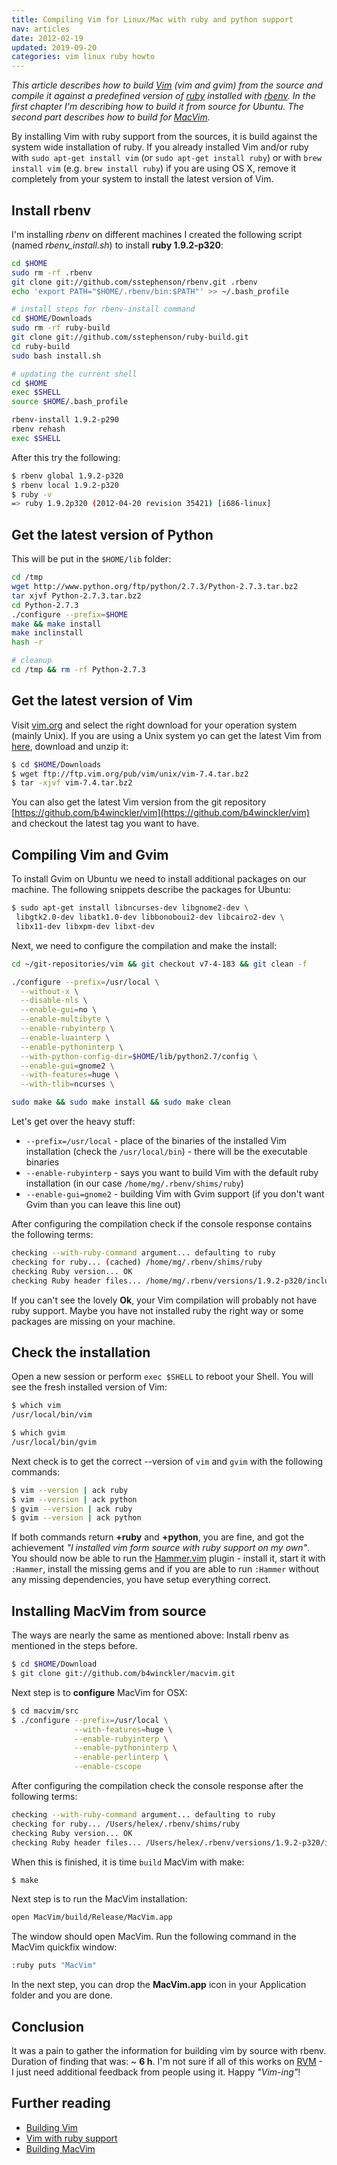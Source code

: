 ```yaml
---
title: Compiling Vim for Linux/Mac with ruby and python support
nav: articles
date: 2012-02-19
updated: 2019-09-20
categories: vim linux ruby howto
---
```


*This article describes how to build [Vim](http://www.vim.org/) (vim and gvim) from the source and compile it against a predefined version of [ruby](http://www.ruby-lang.org/en/) installed with [rbenv](https://github.com/sstephenson/rbenv/). In the first chapter I'm describing how to build it from source for Ubuntu. The second part describes how to build for [MacVim](https://github.com/b4winckler/macvim/).*


By installing Vim with ruby support from the sources, it is build against the system wide installation of ruby.  If you already installed Vim and/or ruby with `sudo apt-get install vim` (or `sudo apt-get install ruby`) or with `brew install vim` (e.g.  `brew install ruby`) if you are using OS X, remove it completely from your system to install the latest version of Vim.


## Install rbenv

I'm installing *rbenv* on different machines I created the following script (named *rbenv_install.sh*) to install **ruby 1.9.2-p320**:


```bash
cd $HOME
sudo rm -rf .rbenv
git clone git://github.com/sstephenson/rbenv.git .rbenv
echo 'export PATH="$HOME/.rbenv/bin:$PATH"' >> ~/.bash_profile

# install steps for rbenv-install command
cd $HOME/Downloads
sudo rm -rf ruby-build
git clone git://github.com/sstephenson/ruby-build.git
cd ruby-build
sudo bash install.sh

# updating the current shell
cd $HOME
exec $SHELL
source $HOME/.bash_profile

rbenv-install 1.9.2-p290
rbenv rehash
exec $SHELL
```


After this try the following:


```bash
$ rbenv global 1.9.2-p320
$ rbenv local 1.9.2-p320
$ ruby -v
=> ruby 1.9.2p320 (2012-04-20 revision 35421) [i686-linux]
```


## Get the latest version of Python

This will be put in the `$HOME/lib` folder:


```bash
cd /tmp
wget http://www.python.org/ftp/python/2.7.3/Python-2.7.3.tar.bz2
tar xjvf Python-2.7.3.tar.bz2
cd Python-2.7.3
./configure --prefix=$HOME
make && make install
make inclinstall
hash -r

# cleanup
cd /tmp && rm -rf Python-2.7.3

```


## Get the latest version of Vim

Visit [vim.org](http://www.vim.org/download.php/) and select the right download for your operation system (mainly Unix).  If you are using a Unix system yo can get the latest Vim from [here](ftp://ftp.vim.org/pub/vim/unix/), download and unzip it:


```bash
$ cd $HOME/Downloads
$ wget ftp://ftp.vim.org/pub/vim/unix/vim-7.4.tar.bz2
$ tar -xjvf vim-7.4.tar.bz2
```


You can also get the latest Vim version from the git repository [https://github.com/b4winckler/vim](https://github.com/b4winckler/vim) and checkout the latest tag you want to have.


## Compiling Vim and Gvim

To install Gvim on Ubuntu we need to install additional packages on our machine. The following snippets describe the packages for Ubuntu:


```bash
$ sudo apt-get install libncurses-dev libgnome2-dev \
 libgtk2.0-dev libatk1.0-dev libbonoboui2-dev libcairo2-dev \
 libx11-dev libxpm-dev libxt-dev
```


Next, we need to configure the compilation and make the install:


```bash
cd ~/git-repositories/vim && git checkout v7-4-183 && git clean -f

./configure --prefix=/usr/local \
  --without-x \
  --disable-nls \
  --enable-gui=no \
  --enable-multibyte \
  --enable-rubyinterp \
  --enable-luainterp \
  --enable-pythoninterp \
  --with-python-config-dir=$HOME/lib/python2.7/config \
  --enable-gui=gnome2 \
  --with-features=huge \
  --with-tlib=ncurses \

sudo make && sudo make install && sudo make clean
```


Let's get over the heavy stuff:


- `--prefix=/usr/local` - place of the binaries of the installed Vim installation (check the `/usr/local/bin`) - there will be the executable binaries
- `--enable-rubyinterp` - says you want to build Vim with the default ruby installation (in our case `/home/mg/.rbenv/shims/ruby`)
- `--enable-gui=gnome2` - building Vim with Gvim support (if you don't want Gvim than you can leave this line out)


After configuring the compilation check if the console response contains the following terms:


```bash
checking --with-ruby-command argument... defaulting to ruby
checking for ruby... (cached) /home/mg/.rbenv/shims/ruby
checking Ruby version... OK
checking Ruby header files... /home/mg/.rbenv/versions/1.9.2-p320/include/ruby-1.9.1
```


If you can't see the lovely **Ok**, your Vim compilation will probably not have ruby support. Maybe you have not installed ruby the right way or some packages are missing on your machine.


## Check the installation

Open a new session or perform `exec $SHELL` to reboot your Shell. You will see the fresh installed version of Vim:


```bash
$ which vim
/usr/local/bin/vim

$ which gvim
/usr/local/bin/gvim
```


Next check is to get the correct --version of `vim` and `gvim` with the following commands:


```bash
$ vim --version | ack ruby
$ vim --version | ack python
$ gvim --version | ack ruby
$ gvim --version | ack python
```


If both commands return **+ruby** and **+python**, you are fine, and got the achievement *"I installed vim form source with ruby support on my own"*. You should now be able to run the [Hammer.vim](https://github.com/wikimatze/hammer.vim) plugin - install it, start it with `:Hammer`, install the missing gems and if you are able to run `:Hammer` without any missing dependencies, you have setup everything correct.


## Installing MacVim from source

The ways are nearly the same as mentioned above: Install rbenv as mentioned in the steps before.


```bash
$ cd $HOME/Download
$ git clone git://github.com/b4winckler/macvim.git
```


Next step is to **configure** MacVim for OSX:


```bash
$ cd macvim/src
$ ./configure --prefix=/usr/local \
              --with-features=huge \
              --enable-rubyinterp \
              --enable-pythoninterp \
              --enable-perlinterp \
              --enable-cscope
```


After configuring the compilation check the console response after the following terms:


```bash
checking --with-ruby-command argument... defaulting to ruby
checking for ruby... /Users/helex/.rbenv/shims/ruby
checking Ruby version... OK
checking Ruby header files... /Users/helex/.rbenv/versions/1.9.2-p320/include/ruby-1.9.1
```


When this is finished, it is time `build` MacVim with make:


```bash
$ make
```


Next step is to run the MacVim installation:


```bash
open MacVim/build/Release/MacVim.app
```


The window should open MacVim. Run the following command in the MacVim quickfix window:


```bash
:ruby puts "MacVim"
```


In the next step, you can drop the **MacVim.app** icon in your Application folder and you are done.


## Conclusion

It was a pain to gather the information for building vim by source with rbenv. Duration of finding that was: ~ **6 h**.  I'm not sure if all of this works on [RVM](https://rvm.io/) - I just need additional feedback from people using it. Happy *"Vim-ing"*!


## Further reading

- [Building Vim](http://vim.wikia.com/wiki/Building_Vim)
- [Vim with ruby support](http://arjanvandergaag.nl/blog/compiling-vim-with-ruby-support.html)
- [Building MacVim](https://github.com/b4winckler/macvim/wiki/Building)

